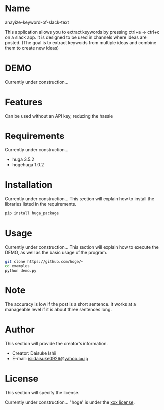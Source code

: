 ###
# Name

anayize-keyword-of-slack-text

This application allows you to extract keywords by pressing ctrl+a -> ctrl+c on a slack app.
It is designed to be used in channels where ideas are posted. 
(The goal is to extract keywords from multiple ideas and combine them to create new ideas)

# DEMO

Currently under construction...

# Features

Can be used without an API key, reducing the hassle

# Requirements

Currently under construction...

* huga 3.5.2
* hogehuga 1.0.2

# Installation

Currently under construction...
This section will explain how to install the libraries listed in the requirements.

```bash
pip install huga_package
```

# Usage

Currently under construction...
This section will explain how to execute the DEMO, as well as the basic usage of the program.

```bash
git clone https://github.com/hoge/~
cd examples
python demo.py
```

# Note

The accuracy is low if the post is a short sentence.
It works at a manageable level if it is about three sentences long.

# Author

This section will provide the creator's information.

* Creator: Daisuke Ishii
* E-mail: isiidaisuke0926@yahoo.co.jp

# License
This section will specify the license.

Currently under construction...
"hoge" is under the [xxx license](https://en.wikipedia.org/wiki/xxx_License).
